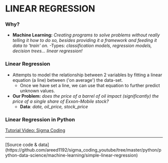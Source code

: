 # LINEAR REGRESSION
### Why?
- **Machine Learning:** *Creating programs to solve problems without really telling it how to do so, besides providing it a framework and feeding it data to 'train' on.*
  -Types: *classification models, regression models, decision trees... linear regression!* 


### Linear Regression
- Attempts to model the relationship between 2 variables by fitting a linear equation (a line) between ('on average') the data-set.
  - Once we have set a line, we can use that equation to further predict unknown values.
- **Our Problem:** *does the price of a barrel of oil impact (significantly) the price of a single share of Exxon-Mobile stock?*
  - **Data**: *date, oil_price, stock_price*








### Linear Regression in Python












[Tutorial Video: Sigma Coding](https://www.youtube.com/watch?v=MRm5sBfdBBQ)

<hr>
[Source code & data](https://github.com/areed1192/sigma_coding_youtube/tree/master/python/python-data-science/machine-learning/simple-linear-regression)
